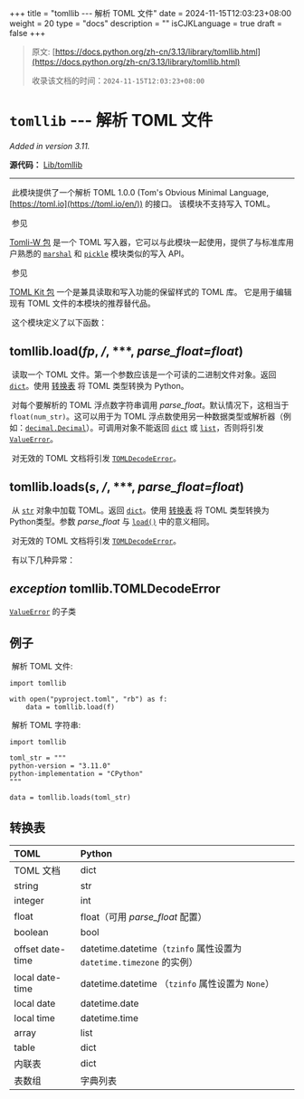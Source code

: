 +++
title = "tomllib --- 解析 TOML 文件"
date = 2024-11-15T12:03:23+08:00
weight = 20
type = "docs"
description = ""
isCJKLanguage = true
draft = false
+++

> 原文: [https://docs.python.org/zh-cn/3.13/library/tomllib.html](https://docs.python.org/zh-cn/3.13/library/tomllib.html)
>
> 收录该文档的时间：`2024-11-15T12:03:23+08:00`

# `tomllib` --- 解析 TOML 文件

*Added in version 3.11.*

**源代码：** [Lib/tomllib](https://github.com/python/cpython/tree/3.13/Lib/tomllib)

------

​	此模块提供了一个解析 TOML 1.0.0 (Tom's Obvious Minimal Language, [https://toml.io](https://toml.io/en/)) 的接口。 该模块不支持写入 TOML。

​	参见

 

[Tomli-W 包](https://pypi.org/project/tomli-w/) 是一个 TOML 写入器，它可以与此模块一起使用，提供了与标准库用户熟悉的 [`marshal`](https://docs.python.org/zh-cn/3.13/library/marshal.html#module-marshal) 和 [`pickle`](https://docs.python.org/zh-cn/3.13/library/pickle.html#module-pickle) 模块类似的写入 API。

​	参见

 

[TOML Kit 包](https://pypi.org/project/tomlkit/) 一个是兼具读取和写入功能的保留样式的 TOML 库。 它是用于编辑现有 TOML 文件的本模块的推荐替代品。

​	这个模块定义了以下函数：

## tomllib.**load**(*fp*, */*, ***, *parse_float=float*)

​	读取一个 TOML 文件。第一个参数应该是一个可读的二进制文件对象。返回 [`dict`](https://docs.python.org/zh-cn/3.13/library/stdtypes.html#dict)。使用 [转换表](https://docs.python.org/zh-cn/3.13/library/tomllib.html#toml-to-py-table) 将 TOML 类型转换为 Python。

​	对每个要解析的 TOML 浮点数字符串调用 *parse_float*。默认情况下，这相当于 `float(num_str)`。这可以用于为 TOML 浮点数使用另一种数据类型或解析器（例如：[`decimal.Decimal`](https://docs.python.org/zh-cn/3.13/library/decimal.html#decimal.Decimal)）。可调用对象不能返回 [`dict`](https://docs.python.org/zh-cn/3.13/library/stdtypes.html#dict) 或 [`list`](https://docs.python.org/zh-cn/3.13/library/stdtypes.html#list)，否则将引发 [`ValueError`](https://docs.python.org/zh-cn/3.13/library/exceptions.html#ValueError)。

​	对无效的 TOML 文档将引发 [`TOMLDecodeError`](https://docs.python.org/zh-cn/3.13/library/tomllib.html#tomllib.TOMLDecodeError)。

## tomllib.**loads**(*s*, */*, ***, *parse_float=float*)

​	从 [`str`](https://docs.python.org/zh-cn/3.13/library/stdtypes.html#str) 对象中加载 TOML。返回 [`dict`](https://docs.python.org/zh-cn/3.13/library/stdtypes.html#dict)。使用 [转换表](https://docs.python.org/zh-cn/3.13/library/tomllib.html#toml-to-py-table) 将 TOML 类型转换为 Python类型。参数 *parse_float* 与 [`load()`](https://docs.python.org/zh-cn/3.13/library/tomllib.html#tomllib.load) 中的意义相同。

​	对无效的 TOML 文档将引发 [`TOMLDecodeError`](https://docs.python.org/zh-cn/3.13/library/tomllib.html#tomllib.TOMLDecodeError)。

​	有以下几种异常：

## *exception* tomllib.**TOMLDecodeError**

[`ValueError`](https://docs.python.org/zh-cn/3.13/library/exceptions.html#ValueError) 的子类

## 例子

​	解析 TOML 文件:

```
import tomllib

with open("pyproject.toml", "rb") as f:
    data = tomllib.load(f)
```

​	解析 TOML 字符串:

```
import tomllib

toml_str = """
python-version = "3.11.0"
python-implementation = "CPython"
"""

data = tomllib.loads(toml_str)
```

## 转换表

| TOML             | Python                                                       |
| :--------------- | :----------------------------------------------------------- |
| TOML 文档        | dict                                                         |
| string           | str                                                          |
| integer          | int                                                          |
| float            | float（可用 *parse_float* 配置）                             |
| boolean          | bool                                                         |
| offset date-time | datetime.datetime（`tzinfo` 属性设置为 `datetime.timezone` 的实例） |
| local date-time  | datetime.datetime （`tzinfo` 属性设置为 `None`）             |
| local date       | datetime.date                                                |
| local time       | datetime.time                                                |
| array            | list                                                         |
| table            | dict                                                         |
| 内联表           | dict                                                         |
| 表数组           | 字典列表                                                     |
